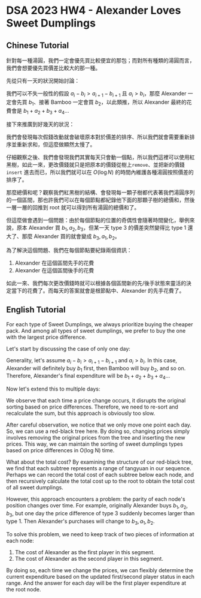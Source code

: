 # DSA 2023 HW4 - Alexander Loves Sweet Dumplings

## Chinese Tutorial

針對每一種湯圓，我們一定會優先買比較便宜的那包；而對所有種類的湯圓而言，我們會想要優先買價差比較大的那一種。

先從只有一天的狀況開始討論：

我們可以不失一般性的假設 $a_i - b_i > a_{i + 1} - b_{i + 1}$ 且 $a_i > b_i$，那麼 Alexander 一定會先買 $b_1$、接著 Bamboo 一定會買 $b_2$，以此類推，所以 Alexander 最終的花費會是 $b_1 + a_2 + b_3 + a_4 \dots$

接下來推廣到好幾天的狀況：

我們會發現每次假錢改動就會破壞原本對於價差的排序、所以我們就會需要重新排序並重新求和，但這麼做顯然太慢了。

仔細觀察之後、我們會發現我們其實每天只會動一個點，所以我們這裡可以使用紅黑樹，如此一來，更改價錢就只是把原本的價錢從樹上`remove`、並把新的價錢 `insert` 進去而已，所以我們就可以在 $O(\log N)$ 的時間內維護各種湯圓按照價差的排序了。

那麼總價和呢？觀察我們紅黑樹的結構、會發現每一顆子樹都代表著我們湯圓序列的一個區間，那也許我們可以在每個節點都紀錄他下面的那顆子樹的總價和，然後一層一層的回推到 root 就可以得到所有湯圓的總價和了。

但這麼做會遇到一個問題：由於每個節點的位置的奇偶性會隨著時間變化，舉例來說，原本 Alexander 買 $b_1, a_2, b_3$，但某一天 type 3 的價差突然變得比 type 1 還大了、那麼 Alexander 買的就會變成 $b_3, a_1, b_2$。

為了解決這個問題、我們在每個節點要紀錄兩個資訊：

1. Alexander 在這個區間先手的花費
2. Alexander 在這個區間後手的花費

如此一來、我們每次更改價錢時就可以根據各個區間新的先/後手狀態來靈活的決定當下的花費了。而每天的答案就會是根節點中、Alexander 的先手花費了。

## English Tutorial

For each type of Sweet Dumplings, we always prioritize buying the cheaper pack. And among all types of sweet dumplings, we prefer to buy the one with the largest price difference.

Let's start by discussing the case of only one day:

Generality, let's assume $a_i - b_i > a_{i + 1} - b_{i + 1}$ and $a_i > b_i$. In this case, Alexander will definitely buy $b_1$ first, then Bamboo will buy $b_2$, and so on. Therefore, Alexander's final expenditure will be $b_1 + a_2 + b_3 + a_4 \dots$

Now let's extend this to multiple days:

We observe that each time a price change occurs, it disrupts the original sorting based on price differences. Therefore, we need to re-sort and recalculate the sum, but this approach is obviously too slow.

After careful observation, we notice that we only move one point each day. So, we can use a red-black tree here. By doing so, changing prices simply involves removing the original prices from the tree and inserting the new prices. This way, we can maintain the sorting of sweet dumplings types based on price differences in O(log N) time.

What about the total cost? By examining the structure of our red-black tree, we find that each subtree represents a range of tangyuan in our sequence. Perhaps we can record the total cost of each subtree below each node, and then recursively calculate the total cost up to the root to obtain the total cost of all sweet dumplings.

However, this approach encounters a problem: the parity of each node's position changes over time. For example, originally Alexander buys $b_1, a_2, b_3$, but one day the price difference of type 3 suddenly becomes larger than type 1. Then Alexander's purchases will change to $b_3, a_1, b_2$.

To solve this problem, we need to keep track of two pieces of information at each node:

1. The cost of Alexander as the first player in this segment.
2. The cost of Alexander as the second player in this segment.

By doing so, each time we change the prices, we can flexibly determine the current expenditure based on the updated first/second player status in each range. And the answer for each day will be the first player expenditure at the root node.
